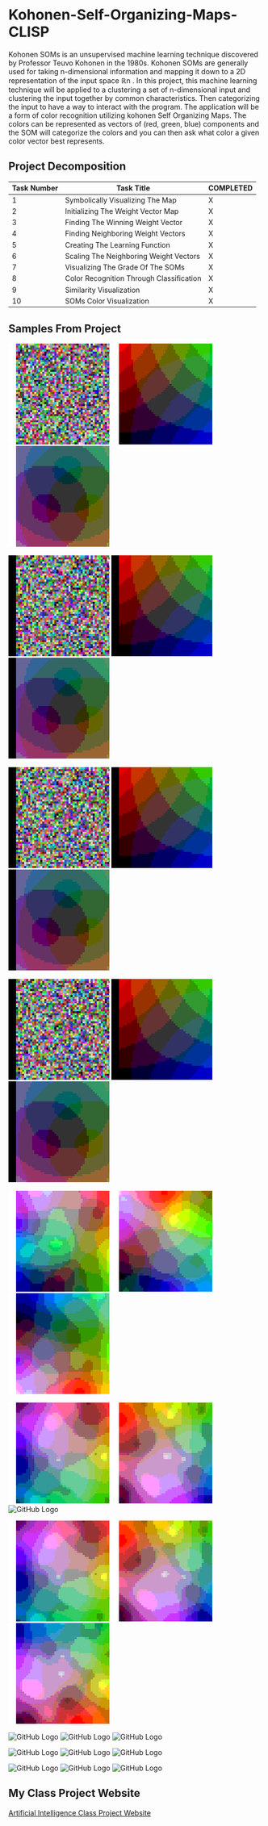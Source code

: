 # Kohonen-Self-Organizing-Maps-CLISP
Kohonen SOMs is an unsupervised machine learning technique discovered by Professor Teuvo Kohonen in the 1980s. Kohonen SOMs are generally used for taking n-dimensional information and mapping it down to a 2D representation of the input space ℝn . In this project, this machine learning technique will be applied to a clustering a set of n-dimensional input and clustering the input together by common characteristics. Then categorizing the input to have a way to interact with the program. The application will be a form of color recognition utilizing kohonen Self Organizing Maps. The colors can be represented as vectors of (red, green, blue) components and the SOM will categorize the colors and you can then ask what color a given color vector best represents.

## Project Decomposition
Task Number | Task Title | COMPLETED
----------- | ---------- | ---------
1 | Symbolically Visualizing The Map | X
2 | Initializing The Weight Vector Map | X
3 | Finding The Winning Weight Vector | X
4 | Finding Neighboring Weight Vectors | X
5 | Creating The Learning Function | X
6 | Scaling The Neighboring Weight Vectors | X
7 | Visualizing The Grade Of The SOMs | X
8 | Color Recognition Through Classification | X
9 | Similarity Visualization | X
10 | SOMs Color Visualization | X

## Samples From Project
![GitHub Logo](./Visuals/random.png)
![GitHub Logo](./Visuals/corner.png)
![GitHub Logo](./Visuals/center.png)

![Euclidean Distance & Random Initialization](./Visuals/GIFs/ED_init_random.gif)
![Euclidean Distance & Corner Initialization](./Visuals/GIFs/ED_init_corner.gif)
![Euclidean Distance & Center Initialization](./Visuals/GIFs/ED_init_center.gif)

![Cosine Simularity & Random Initialization](./Visuals/GIFs/CS_init_random.gif)
![Cosine Simularity & Corner Initialization](./Visuals/GIFs/CS_init_corner.gif)
![Cosine Simularity & Center Initialization](./Visuals/GIFs/CS_init_center.gif)

![Pearson Correlation Coefficient & Random Initialization](./Visuals/GIFs/PCC_init_random.gif)
![Pearson Correlation Coefficient & Corner Initialization](./Visuals/GIFs/PCC_init_corner.gif)
![Pearson Correlation Coefficient & Center Initialization](./Visuals/GIFs/PCC_init_center.gif)

![GitHub Logo](./Visuals/Finished_SOM/FINISHEDandEDandRANDOM.png)
![GitHub Logo](./Visuals/Finished_SOM/FINISHEDandEDandCORNER.png)
![GitHub Logo](./Visuals/Finished_SOM/FINISHEDandEDandCENTER.png)

![GitHub Logo](./Visuals/Finished_SOM/FINISHEDandCSandRANDOM.png)
![GitHub Logo](./Visuals/Finished_SOM/FINISHEDandCSandCORNER.png)
![GitHub Logo](./Visuals/Finished_SOM/---.png)

![GitHub Logo](./Visuals/Finished_SOM/FINISHEDandPCCandRANDOM.png)
![GitHub Logo](./Visuals/Finished_SOM/FINISHEDandPCCandCORNER.png)
![GitHub Logo](./Visuals/Finished_SOM/FINISHEDandPCCandCENTER.png)

![GitHub Logo](./Visuals/Finished_SOM/---.png)
![GitHub Logo](./Visuals/Finished_SOM/---.png)
![GitHub Logo](./Visuals/Finished_SOM/---.png)

![GitHub Logo](./Visuals/Finished_SOM/---.png)
![GitHub Logo](./Visuals/Finished_SOM/---.png)
![GitHub Logo](./Visuals/Finished_SOM/---.png)

![GitHub Logo](./Visuals/Finished_SOM/---.png)
![GitHub Logo](./Visuals/Finished_SOM/---.png)
![GitHub Logo](./Visuals/Finished_SOM/---.png)

## My Class Project Website
[Artificial Intelligence Class Project Website](http://cs.oswego.edu/~kzeller/Portfolio/coursework/csc466/AI.html)